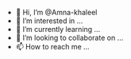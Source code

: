 - 👋 Hi, I’m @Amna-khaleel
- 👀 I’m interested in ...
- 🌱 I’m currently learning ...
- 💞️ I’m looking to collaborate on ...
- 📫 How to reach me ...

<!---
Amna-khaleel/Amna-khaleel is a ✨ special ✨ repository because its `README.md` (this file) appears on your GitHub profile.
You can click the Preview link to take a look at your changes.
--->
